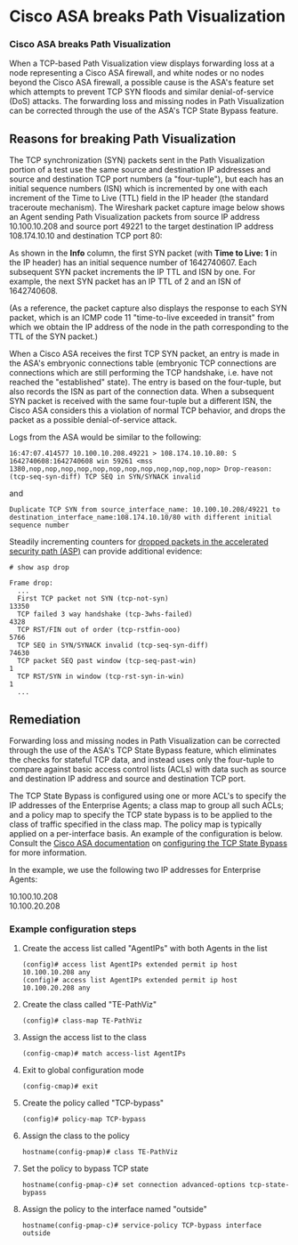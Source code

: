 # Cisco ASA breaks Path Visualization

### Cisco ASA breaks Path Visualization

When a TCP-based Path Visualization view displays forwarding loss at a node representing a Cisco ASA firewall, and white nodes or no nodes beyond the Cisco ASA firewall, a possible cause is the ASA's feature set which attempts to prevent TCP SYN floods and similar denial-of-service \(DoS\) attacks. The forwarding loss and missing nodes in Path Visualization can be corrected through the use of the ASA's TCP State Bypass feature.

## Reasons for breaking Path Visualization

The TCP synchronization \(SYN\) packets sent in the Path Visualization portion of a test use the same source and destination IP addresses and source and destination TCP port numbers \(a "four-tuple"\), but each has an initial sequence numbers \(ISN\) which is incremented by one with each increment of the Time to Live \(TTL\) field in the IP header \(the standard traceroute mechanism\). The Wireshark packet capture image below shows an Agent sending Path Visualization packets from source IP address 10.100.10.208 and source port 49221 to the target destination IP address 108.174.10.10 and destination TCP port 80:

As shown in the **Info** column, the first SYN packet \(with **Time to Live: 1** in the IP header\) has an initial sequence number of 1642740607. Each subsequent SYN packet increments the IP TTL and ISN by one. For example, the next SYN packet has an IP TTL of 2 and an ISN of 1642740608.

\(As a reference, the packet capture also displays the response to each SYN packet, which is an ICMP code 11 "time-to-live exceeded in transit" from which we obtain the IP address of the node in the path corresponding to the TTL of the SYN packet.\)

When a Cisco ASA receives the first TCP SYN packet, an entry is made in the ASA's embryonic connections table \(embryonic TCP connections are connections which are still performing the TCP handshake, i.e. have not reached the "established" state\). The entry is based on the four-tuple, but also records the ISN as part of the connection data. When a subsequent SYN packet is received with the same four-tuple but a different ISN, the Cisco ASA considers this a violation of normal TCP behavior, and drops the packet as a possible denial-of-service attack.

Logs from the ASA would be similar to the following:

```text
16:47:07.414577 10.100.10.208.49221 > 108.174.10.10.80: S 1642740608:1642740608 win 59261 <mss 1380,nop,nop,nop,nop,nop,nop,nop,nop,nop,nop,nop,nop> Drop-reason: (tcp-seq-syn-diff) TCP SEQ in SYN/SYNACK invalid
```

and

```text
Duplicate TCP SYN from source_interface_name: 10.100.10.208/49221 to destination_interface_name:108.174.10.10/80 with different initial sequence number
```

Steadily incrementing counters for [dropped packets in the accelerated security path \(ASP\)](https://www.cisco.com/c/en/us/td/docs/security/asa/asa-command-reference/show_asp_drop/show_asp_drop.html) can provide additional evidence:

```text
# show asp drop 

Frame drop:
  ...
  First TCP packet not SYN (tcp-not-syn)                                   13350
  TCP failed 3 way handshake (tcp-3whs-failed)                              4328
  TCP RST/FIN out of order (tcp-rstfin-ooo)                                 5766
  TCP SEQ in SYN/SYNACK invalid (tcp-seq-syn-diff)                         74630
  TCP packet SEQ past window (tcp-seq-past-win)                                1
  TCP RST/SYN in window (tcp-rst-syn-in-win)                                   1
  ...
```

## Remediation

Forwarding loss and missing nodes in Path Visualization can be corrected through the use of the ASA's TCP State Bypass feature, which eliminates the checks for stateful TCP data, and instead uses only the four-tuple to compare against basic access control lists \(ACLs\) with data such as source and destination IP address and source and destination TCP port.

The TCP State Bypass is configured using one or more ACL's to specify the IP addresses of the Enterprise Agents; a class map to group all such ACLs; and a policy map to specify the TCP state bypass is to be applied to the class of traffic specified in the class map. The policy map is typically applied on a per-interface basis. An example of the configuration is below. Consult the [Cisco ASA documentation](https://www.cisco.com/c/en/us/td/docs/security/asa/asa82/configuration/guide/config/conns_tcpstatebypass.html) on [configuring the TCP State Bypass](https://www.cisco.com/c/en/us/td/docs/security/asa/asa82/configuration/guide/config/conns_tcpstatebypass.html#wp1087434) for more information.

In the example, we use the following two IP addresses for Enterprise Agents:

10.100.10.208  
10.100.20.208

### Example configuration steps

1. Create the access list called "AgentIPs" with both Agents in the list

   ```text
   (config)# access list AgentIPs extended permit ip host 10.100.10.208 any
   (config)# access list AgentIPs extended permit ip host 10.100.20.208 any
   ```

2. Create the class called "TE-PathViz"

   ```text
   (config)# class-map TE-PathViz
   ```

3. Assign the access list to the class

   ```text
   (config-cmap)# match access-list AgentIPs
   ```

4. Exit to global configuration mode

   ```text
   (config-cmap)# exit
   ```

5. Create the policy called "TCP-bypass"

   ```text
   (config)# policy-map TCP-bypass
   ```

6. Assign the class to the policy

   ```text
   hostname(config-pmap)# class TE-PathViz
   ```

7. Set the policy to bypass TCP state

   ```text
   hostname(config-pmap-c)# set connection advanced-options tcp-state-bypass
   ```

8. Assign the policy to the interface named "outside"

   ```text
   hostname(config-pmap-c)# service-policy TCP-bypass interface outside
   ```


